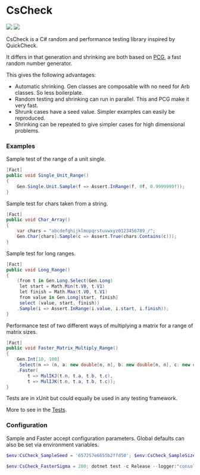 # CsCheck

<p>
<a href="https://github.com/AnthonyLloyd/CsCheck/actions"><img src="https://github.com/AnthonyLloyd/CsCheck/workflows/CI/badge.svg?branch=master"></a>
<a href="https://www.nuget.org/packages/CsCheck"><img src="https://buildstats.info/nuget/CsCheck?includePreReleases=true"></a>
</p>

CsCheck is a C# random and performance testing library inspired by QuickCheck.

It differs in that generation and shrinking are both based on [PCG](https://www.pcg-random.org), a fast random number generator.

This gives the following advantages:

- Automatic shrinking. Gen classes are composable with no need for Arb classes. So less boilerplate.
- Random testing and shrinking can run in parallel. This and PCG make it very fast.
- Shrunk cases have a seed value. Simpler examples can easily be reproduced.
- Shrinking can be repeated to give simpler cases for high dimensional problems.

### Examples

Sample test of the range of a unit single.
```csharp
[Fact]
public void Single_Unit_Range()
{
    Gen.Single.Unit.Sample(f => Assert.InRange(f, 0f, 0.9999999f));
}
```

Sample test for chars taken from a string.
```csharp
[Fact]
public void Char_Array()
{
    var chars = "abcdefghijklmopqrstuvwxyz0123456789_/";
    Gen.Char[chars].Sample(c => Assert.True(chars.Contains(c)));
}
```

Sample test for long ranges.
```csharp
[Fact]
public void Long_Range()
{
    (from t in Gen.Long.Select(Gen.Long)
     let start = Math.Min(t.V0, t.V1)
     let finish = Math.Max(t.V0, t.V1)
     from value in Gen.Long[start, finish]
     select (value, start, finish))
    .Sample(i => Assert.InRange(i.value, i.start, i.finish));
}
```

Performance test of two different ways of multiplying a matrix for a range of matrix sizes.
```csharp
[Fact]
public void Faster_Matrix_Multiply_Range()
{
    Gen.Int[10, 100]
    .Select(n => (n, a: new double[n, n], b: new double[n, n], c: new double[n, n]))
    .Faster(
        t => MulIKJ(t.n, t.a, t.b, t.c),
        t => MulIJK(t.n, t.a, t.b, t.c));
}
```

Tests are in xUnit but could equally be used in any testing framework.

More to see in the [Tests](Tests).

### Configuration

Sample and Faster accept configuration parameters. Global defaults can also be set via environment variables.

```powershell
$env:CsCheck_SampleSeed = '657257e6655b2ffd50'; $env:CsCheck_SampleSize = 1000; dotnet test -c Release --filter SByte_Range; Remove-Item Env:CsCheck*

$env:CsCheck_FasterSigma = 200; dotnet test -c Release --logger:"console;verbosity=detailed" --filter Faster; ; Remove-Item Env:CsCheck*
```